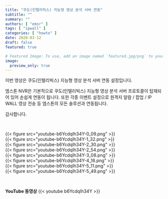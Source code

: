 ```yaml
---
title: "쿠도(인텔리빅스) 지능형 영상 분석 서버 연동"
subtitle: ""
summary: ""
authors: [ "emsr" ]
tags: [ "ipwall" ]
categories: [ "howto" ]
date: 2020-03-12
draft: false
featured: true

# Featured Image: To use, add an image named `featured.jpg/png` to your page's folder.
image:
  preview_only: true
---
```


이번 영상은 쿠도(인텔리빅스) 지능형 영상 분석 서버 연동 설정입니다.

엠스톤 NVR은 기본적으로 쿠도(인텔리빅스) 지능형 영상 분석 서버 프로토콜이 탑재되어 있어 손쉽게 연동이 됩니다. 또한 각종 이벤트 설정으로 원격지 알람 / 팝업 / IP WALL 영상 전송 등 엠스톤의 모든 솔루션과 연동됩니다.

감사합니다.

&nbsp;

<div class="container"><div class="row no-gutters">
<div class="col-sm-6">{{< figure src="youtube-b6YcdqIh34Y-0_09.png" >}}</div>
<div class="col-sm-6">{{< figure src="youtube-b6YcdqIh34Y-1_32.png" >}}</div>
<div class="col-sm-6">{{< figure src="youtube-b6YcdqIh34Y-2_30.png" >}}</div>
<div class="col-sm-6">{{< figure src="youtube-b6YcdqIh34Y-2_54.png" >}}</div>
<div class="col-sm-6">{{< figure src="youtube-b6YcdqIh34Y-3_08.png" >}}</div>
<div class="col-sm-6">{{< figure src="youtube-b6YcdqIh34Y-4_16.png" >}}</div>
<div class="col-sm-6">{{< figure src="youtube-b6YcdqIh34Y-5_11.png" >}}</div>
<div class="col-sm-6">{{< figure src="youtube-b6YcdqIh34Y-5_49.png" >}}</div>
</div></div>

&nbsp;

**YouTube 동영상**
{{< youtube b6YcdqIh34Y >}}
